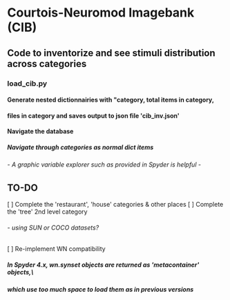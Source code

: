 # Courtois-Neuromod Imagebank (CIB)

## Code to inventorize and see stimuli distribution across categories

### load_cib.py

#### Generate nested dictionnairies with "category, total items in category,
#### files in category and saves output to json file 'cib_inv.json'

#### Navigate the database
##### Navigate through categories as normal dict items
###### - A graphic variable explorer such as provided in Spyder is helpful -

## TO-DO

[ ] Complete the 'restaurant', 'house' categories & other places
[ ] Complete the 'tree' 2nd level category
###### - using SUN or COCO datasets?

[ ] Re-implement WN compatibility

##### In Spyder 4.x, wn.synset objects are returned as 'metacontainer' objects,\
##### which use too much space to load them as in previous versions
